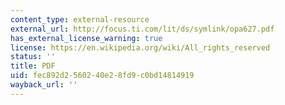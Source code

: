 ```yaml
---
content_type: external-resource
external_url: http://focus.ti.com/lit/ds/symlink/opa627.pdf
has_external_license_warning: true
license: https://en.wikipedia.org/wiki/All_rights_reserved
status: ''
title: PDF
uid: fec892d2-5602-40e2-8fd9-c0bd14814919
wayback_url: ''
---
```

